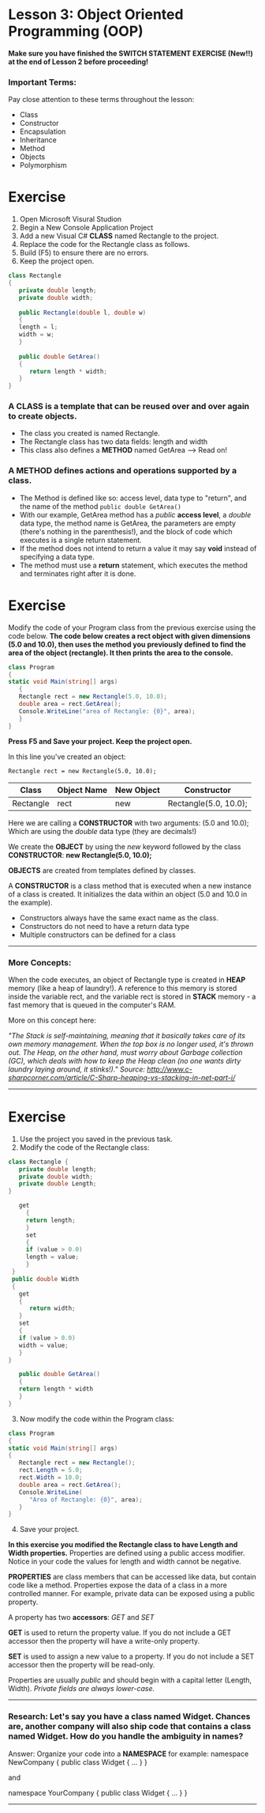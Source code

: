 # Lesson 3: Object Oriented Programming (OOP)

**Make sure you have finished the SWITCH STATEMENT EXERCISE (New!!) at the end of Lesson 2 before proceeding!**

### Important Terms:
Pay close attention to these terms throughout the lesson:
* Class
* Constructor
* Encapsulation
* Inheritance
* Method
* Objects
* Polymorphism


# Exercise
1. Open Microsoft Visural Studion
2. Begin a New Console Application Project
3. Add a new Visual C# **CLASS** named Rectangle to the project.
4. Replace the code for the Rectangle class as follows.
5. Build (F5) to ensure there are no errors.
6. Keep the project open.
```C#
class Rectangle
{
   private double length;
   private double width;
   
   public Rectangle(double l, double w)
   {
   length = l;
   width = w;
   }
   
   public double GetArea()
   {
      return length * width;
   }
}
```

### A **CLASS** is a template that can be reused over and over again to create objects.

* The class you created is named Rectangle.
* The Rectangle class has two data fields: length and width
* This class also defines a **METHOD** named GetArea --> Read on!

### A **METHOD** defines actions and operations supported by a class. 
* The Method is defined like so: access level, data type to "return", and the name of the method
`public double GetArea()`
* With our example, GetArea method has a *public* **access level**, a *double* data type, the method name is GetArea, the parameters are empty (there's nothing in the parenthesis!), and the block of code which executes is a single return statement.
* If the method does not intend to return a value it may say **void** instead of specifying a data type.
* The method must use a **return** statement, which executes the method and terminates right after it is done.



# Exercise

Modify the code of your Program class from the previous exercise using the code below.
**The code below creates a rect object with given dimensions (5.0 and 10.0), then uses the method you previously defined to find the area of the object (rectangle).  It then prints the area to the console.**

```C#
class Program
{
static void Main(string[] args)
   {
   Rectangle rect = new Rectangle(5.0, 10.0);
   double area = rect.GetArea();
   Console.WriteLine("area of Rectangle: {0}", area);
   }
}
```
**Press F5 and Save your project. Keep the project open.**




In this line you've created an object:


`Rectangle rect = new Rectangle(5.0, 10.0);`



| Class | Object Name | New Object | Constructor |
| --- | --- | ---  | --- |
| Rectangle | rect | new | Rectangle(5.0, 10.0); |



Here we are calling a **CONSTRUCTOR** with two arguments:
(5.0 and 10.0); 
Which are using the *double* data type (they are decimals!)


We create the **OBJECT** by using the *new* keyword followed by the class **CONSTRUCTOR**:
**new Rectangle(5.0, 10.0);**



**OBJECTS** are created from templates defined by classes.

A **CONSTRUCTOR** is a class method that is executed when a new instance of a class is created.  It initializes the data within an object (5.0 and 10.0 in the example).
* Constructors always have the same exact name as the class.
* Constructors do not need to have a return data type
* Multiple constructors can be defined for a class


***

### More Concepts: 

When the code executes, an object of Rectangle type is created in **HEAP** memory (like a heap of laundry!).  A reference to this memory is stored inside the variable rect, and the variable rect is stored in **STACK** memory - a fast memory that is queued in the computer's RAM.


More on this concept here:


*"The Stack is self-maintaining, meaning that it basically takes care of its own memory management.  When the top box is no longer used, it's thrown out.  The Heap, on the other hand, must worry about Garbage collection (GC), which deals with how to keep the Heap clean (no one wants dirty laundry laying around, it stinks!)."
Source: http://www.c-sharpcorner.com/article/C-Sharp-heaping-vs-stacking-in-net-part-i/*


***

# Exercise

1. Use the project you saved in the previous task.
2. Modify the code of the Rectangle class:


```C#
class Rectangle {
   private double length;
   private double width;
   private double Length;
}

   get
     { 
     return length;
     }
     set
     {
     if (value > 0.0)
     length = value;
     }
 }
 public double Width
 {
   get
   {
      return width;
   }
   set
   {
   if (value > 0.0)
   width = value;
   }
}

   public double GetArea()
   {
   return length * width
   }
}
```


3. Now modify the code within the Program class:


```C#
class Program
{
static void Main(string[] args)
{
   Rectangle rect = new Rectangle();
   rect.Length = 5.0;
   rect.Width = 10.0;
   double area = rect.GetArea();
   Console.WriteLine(
      "Area of Rectangle: {0}", area);
   }
}

```

4. Save your project.



**In this exercise you modified the Rectangle class to have Length and Width properties.**  Properties are defined using a public access modifier.  Notice in your code the values for length and width cannot be negative.



**PROPERTIES** are class members that can be accessed like data, but contain code like a method.  Properties expose the data of a class in a more controlled manner.  For example, private data can be exposed using a public property.

A property has two **accessors**: *GET* and *SET*

**GET** is used to return the property value.  If you do not include a GET accessor then the property will have a write-only property.

**SET** is used to assign a new value to a property.  If you do not include a SET accessor then the property will be read-only.

Properties are usually *public* and should begin with a capital letter (Length, Width).  *Private fields are always lower-case.*



***


### Research:  Let's say you have a class named Widget.  Chances are, another company will also ship code that contains a class named Widget.  How do you handle the ambiguity in names?

Answer:  Organize your code into a **NAMESPACE**  for example:
 namespace NewCompany
 {
   public class Widget { 
   ... 
   }
}

and

namespace YourCompany 
   {
   public class Widget {
   ...
   }
}


***
